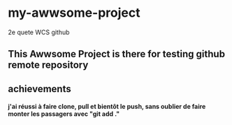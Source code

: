 # my-awwsome-project
2e quete WCS github


## This Awwsome Project is there for testing github remote repository

## achievements 

#### j'ai réussi à faire clone, pull et bientôt le push, sans oublier de faire monter les passagers avec "git add ."  

